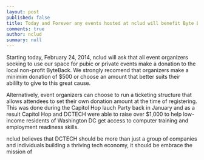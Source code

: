 ```yaml
---
layout: post
published: false
title: Today and Forever any events hosted at nclud will benefit Byte Back DC
comments: true
author: nclud
summary: null
---
```


Starting today, February 24, 2014, nclud will ask that all event organizers seeking to use our space for pubic or private events make a donation to the local non-profit ByteBack. We strongly recomend that organizers make a minimim donation of $500 or choose an amount that better suits their abililty to give to this great cause. 

Alternatively, event organizers can choose to run a ticketing structure that allows attendees to set their own donation amount at the time of registering. This was done during the Capitol Hop lauch Party back in January and as a result Capitol Hop and DCTECH were able to raise over $1,000 to help low-income residents of Washington DC get access to computer training and employment readiness skills.

nclud believes that DCTECH should be more than just a group of companies and individuals  building a thriving tech economy, it should be embrace the mission of 

